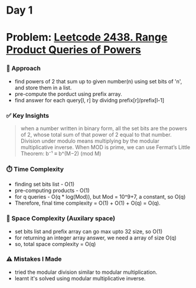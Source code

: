 # Day 1 

# Problem: [Leetcode 2438. Range Product Queries of Powers](https://leetcode.com/problems/range-product-queries-of-powers/description/?envType=daily-question&envId=2025-08-11)

### 🧠 Approach

- find powers of 2 that sum up to given number(n) using set bits of 'n', and store them in a list.
- pre-compute the porduct using prefix array.
- find answer for each query[l, r] by dividng prefix[r]/prefix[l-1]

### ✅ Key Insights
> when a number written in binary form, all the set bits are the powers of 2, whose total sum of that power of 2 equal to that number.
> Division under modulo means multiplying by the modular multiplicative inverse.
> When MOD is prime, we can use Fermat’s Little Theorem: b⁻¹ ≡ b^(M−2) (mod M)


### ⏱️ Time Complexity
- finding set bits list - O(1)
- pre-computing products - O(1)
- for q queries - O(q * log(Mod)), but Mod = 10^9+7, a constant, so O(q)
- Therefore, final time complexity = O(1) + O(1) + O(q) = O(q).

### 📝 Space Complexity (Auxilary space)
- set bits list and prefix array can go max upto 32 size, so O(1)
- for returning an integer array answer, we need a array of size O(q)
- so, total space complexity = O(q)

### ⚠️ Mistakes I Made
- tried the modular division similar to modular multiplication.
- learnt it's solved using modular multiplicative inverse.
